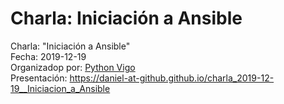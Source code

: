 # Charla: Iniciación a Ansible


Charla: "Iniciación a Ansible"  
Fecha: 2019-12-19  
Organizadop por: [Python Vigo](https://www.python-vigo.es/)  
Presentación: https://daniel-at-github.github.io/charla_2019-12-19__Iniciacion_a_Ansible
